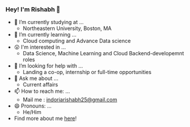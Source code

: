 ### Hey! I'm Rishabh 👋

<!--
**rishabhindoria25/rishabhindoria25** is a ✨ _special_ ✨ repository because its `README.md` (this file) appears on your GitHub profile.

I took some ideas and got started:

- 🔭 I’m currently studying at ...
      - Northeastern University, Boston, MA
- 🌱 I’m currently learning ...
      - Cloud computing and Advance Data science
- 🤔 I’m looking for help with ...
      - landing a co-op, internship or full-time opportunities
- 💬 Ask me about ...
      - current affairs
- 📫 How to reach me: ...
      - mail me : indoriarishabh25@gmail.com
- 😄 Pronouns: ...
      - He/Him
-->

-  🔭 I’m currently studying at ...
      - Northeastern University, Boston, MA
-  🌱 I’m currently learning ...
      - Cloud computing and Advance Data science
-  😲 I'm interested in ...
      - Data Science, Machine Learning and Cloud Backend-developemnt roles
-  🤔 I’m looking for help with ...
      - Landing a co-op, internship or full-time opportunities
-  💬 Ask me about ...
      - Current affairs
-  📫 How to reach me: ...
      - Mail me : indoriarishabh25@gmail.com
-  😄 Pronouns: ...
      - He/Him
-  Find more about me [here](https://rishabhindoria.streamlit.app/)!
